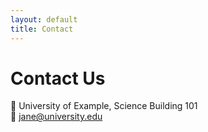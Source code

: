 ```yaml
---
layout: default
title: Contact
---
```


# Contact Us
📍 University of Example, Science Building 101  
📧 jane@university.edu
